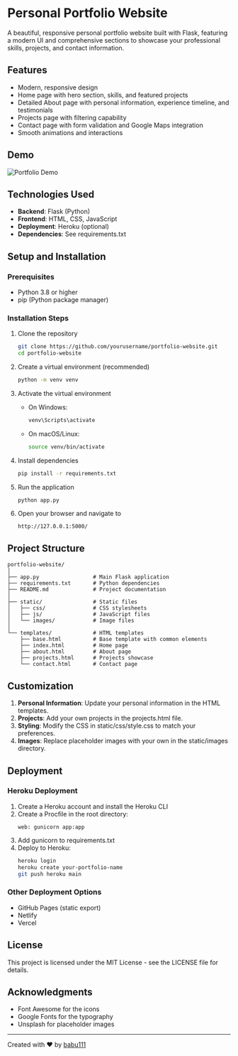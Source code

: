 # Personal Portfolio Website

A beautiful, responsive personal portfolio website built with Flask, featuring a modern UI and comprehensive sections to showcase your professional skills, projects, and contact information.

## Features

- Modern, responsive design
- Home page with hero section, skills, and featured projects
- Detailed About page with personal information, experience timeline, and testimonials
- Projects page with filtering capability
- Contact page with form validation and Google Maps integration
- Smooth animations and interactions

## Demo

![Portfolio Demo](https://via.placeholder.com/800x400)

## Technologies Used

- **Backend**: Flask (Python)
- **Frontend**: HTML, CSS, JavaScript
- **Deployment**: Heroku (optional)
- **Dependencies**: See requirements.txt

## Setup and Installation

### Prerequisites
- Python 3.8 or higher
- pip (Python package manager)

### Installation Steps

1. Clone the repository
   ```bash
   git clone https://github.com/yourusername/portfolio-website.git
   cd portfolio-website
   ```

2. Create a virtual environment (recommended)
   ```bash
   python -m venv venv
   ```

3. Activate the virtual environment
   - On Windows:
     ```bash
     venv\Scripts\activate
     ```
   - On macOS/Linux:
     ```bash
     source venv/bin/activate
     ```

4. Install dependencies
   ```bash
   pip install -r requirements.txt
   ```

5. Run the application
   ```bash
   python app.py
   ```

6. Open your browser and navigate to
   ```
   http://127.0.0.1:5000/
   ```

## Project Structure

```
portfolio-website/
│
├── app.py                 # Main Flask application
├── requirements.txt       # Python dependencies
├── README.md              # Project documentation
│
├── static/                # Static files
│   ├── css/               # CSS stylesheets
│   ├── js/                # JavaScript files
│   └── images/            # Image files
│
└── templates/             # HTML templates
    ├── base.html          # Base template with common elements
    ├── index.html         # Home page
    ├── about.html         # About page
    ├── projects.html      # Projects showcase
    └── contact.html       # Contact page
```

## Customization

1. **Personal Information**: Update your personal information in the HTML templates.
2. **Projects**: Add your own projects in the projects.html file.
3. **Styling**: Modify the CSS in static/css/style.css to match your preferences.
4. **Images**: Replace placeholder images with your own in the static/images directory.

## Deployment

### Heroku Deployment

1. Create a Heroku account and install the Heroku CLI
2. Create a Procfile in the root directory:
   ```
   web: gunicorn app:app
   ```
3. Add gunicorn to requirements.txt
4. Deploy to Heroku:
   ```bash
   heroku login
   heroku create your-portfolio-name
   git push heroku main
   ```

### Other Deployment Options

- GitHub Pages (static export)
- Netlify
- Vercel

## License

This project is licensed under the MIT License - see the LICENSE file for details.

## Acknowledgments

- Font Awesome for the icons
- Google Fonts for the typography
- Unsplash for placeholder images

---

Created with ❤️ by [babu111](https://github.com/babu111) 